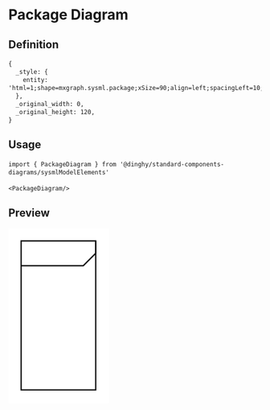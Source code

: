 # Package Diagram

## Definition

```
{
  _style: { 
    entity: 'html=1;shape=mxgraph.sysml.package;xSize=90;align=left;spacingLeft=10;overflow=fill;recursiveResize=0;',
  },
  _original_width: 0,
  _original_height: 120,
}
```

## Usage

```
import { PackageDiagram } from '@dinghy/standard-components-diagrams/sysmlModelElements'

<PackageDiagram/>
```

## Preview

<img src="./package-diagram.png" width="200"/>
